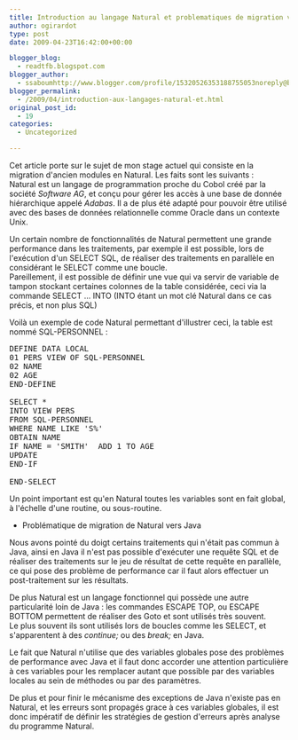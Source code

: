 ```yaml
---
title: Introduction au langage Natural et problematiques de migration vers Java
author: ogirardot
type: post
date: 2009-04-23T16:42:00+00:00

blogger_blog:
  - readtfb.blogspot.com
blogger_author:
  - ssaboumhttp://www.blogger.com/profile/15320526353188755053noreply@blogger.com
blogger_permalink:
  - /2009/04/introduction-aux-langages-natural-et.html
original_post_id:
  - 19
categories:
  - Uncategorized

---
```

<!--more-->
Cet article porte sur le sujet de mon stage actuel qui consiste en la migration d'ancien modules en Natural. Les faits sont les suivants :  
Natural est un langage de programmation proche du Cobol créé par la société <span style="font-style:italic;">Software AG</span>, et conçu pour gérer les accès à une base de donnée hiérarchique appelé <span style="font-style:italic;">Adabas</span>. Il a de plus été adapté pour pouvoir être utilisé avec des bases de données relationnelle comme Oracle dans un contexte Unix.

Un certain nombre de fonctionnalités de Natural permettent une grande performance dans les traitements, par exemple il est possible, lors de l'exécution d'un SELECT SQL, de réaliser des traitements en parallèle en considérant le SELECT comme une boucle.  
Pareillement, il est possible de définir une vue qui va servir de variable de tampon stockant certaines colonnes de la table considérée, ceci via la commande SELECT ... INTO (INTO étant un mot clé Natural dans ce cas précis, et non plus SQL)

Voilà un exemple de code Natural permettant d'illustrer ceci, la table est nommé SQL-PERSONNEL :

<pre>DEFINE DATA LOCAL
01 PERS VIEW OF SQL-PERSONNEL
02 NAME
02 AGE
END-DEFINE

SELECT *
INTO VIEW PERS
FROM SQL-PERSONNEL
WHERE NAME LIKE 'S%'
OBTAIN NAME
IF NAME = 'SMITH'  ADD 1 TO AGE
UPDATE
END-IF

END-SELECT</pre>

Un point important est qu'en Natural toutes les variables sont en fait global, à l'échelle d'une routine, ou sous-routine.

  * Problématique de migration de Natural vers Java

Nous avons pointé du doigt certains traitements qui n'était pas commun à Java, ainsi en Java il n'est pas possible d'exécuter une requête SQL et de réaliser des traitements sur le jeu de résultat de cette requête en parallèle, ce qui pose des problème de performance car il faut alors effectuer un post-traitement sur les résultats.

De plus Natural est un langage fonctionnel qui possède une autre particularité loin de Java : les commandes ESCAPE TOP, ou ESCAPE BOTTOM permettent de réaliser des Goto et sont utilisés très souvent.  
Le plus souvent ils sont utilisés lors de boucles comme les SELECT, et s'apparentent à des <span style="font-style:italic;">continue;</span> ou des <span style="font-style:italic;">break;</span> en Java.

Le fait que Natural n'utilise que des variables globales pose des problèmes de performance avec Java et il faut donc accorder une attention particulière à ces variables pour les remplacer autant que possible par des variables locales au sein de méthodes ou par des paramètres.

De plus et pour finir le mécanisme des exceptions de Java n'existe pas en Natural, et les erreurs sont propagés grace à ces variables globales, il est donc impératif de définir les stratégies de gestion d'erreurs après analyse du programme Natural.